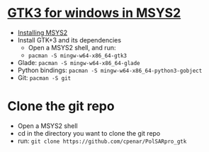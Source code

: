 # [GTK3 for windows in MSYS2](https://www.gtk.org/download/windows.php)

+ [Installing MSYS2](http://www.msys2.org/)
+ Install GTK+3 and its dependencies
  + Open a MSYS2 shell, and run:
  + `pacman -S mingw-w64-x86_64-gtk3`
+ Glade: `pacman -S mingw-w64-x86_64-glade`
+ Python bindings: `pacman -S mingw-w64-x86_64-python3-gobject`
+ Git: `pacman -S git`

# Clone the git repo

+ Open a MSYS2 shell
+ cd in the directory you want to clone the git repo
+ run: `git clone https://github.com/cpenar/PolSARpro_gtk`
